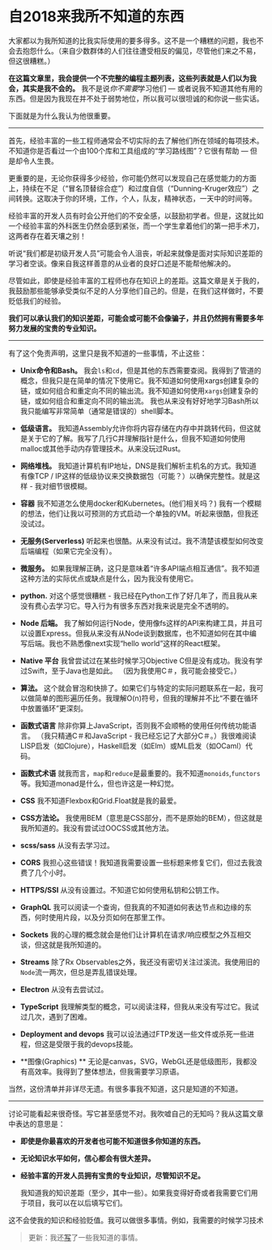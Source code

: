# 自2018来我所不知道的东西

大家都以为我所知道的比我实际使用的要多得多。这不是一个糟糕的问题，我也不会去抱怨什么。（来自少数群体的人们往往遭受相反的偏见，尽管他们来之不易，但这很糟糕。）

**在这篇文章里，我会提供一个不完整的编程主题列表，这些列表就是人们以为我会，其实是我不会的。** 我不是说*你不需要*学习他们 — 或者说我不知道其他有用的东西。但是因为我现在并不处于弱势地位，所以我可以很坦诚的和你说一些实话。

下面就是为什么我认为他很重要。

------

首先，经验丰富的一些工程师通常会不切实际的去了解他们所在领域的每项技术。不知道你是否看过一个由100个库和工具组成的“学习路线图”？它很有帮助 — 但是却令人生畏。

更重要的是，无论你获得多少经验，你可能仍然可以发现自己在感觉能力的方面上，持续在不足（“冒名顶替综合症”）和过度自信（“Dunning-Kruger效应”）之间转换。这取决于你的环境，工作，个人，队友，精神状态，一天中的时间等。

经验丰富的开发人员有时会公开他们的不安全感，以鼓励初学者。但是，这就比如一个经验丰富的外科医生仍然会感到紧张，而一个学生拿着他们的第一把手术刀，这两者存在着天壤之别！

听说“我们都是初级开发人员”可能会令人沮丧，听起来就像是面对实际知识差距的学习者空谈。像来自我这样善意的从业者的良好口述是不能帮他解决的。

尽管如此，即使是经验丰富的工程师也存在知识上的差距。这篇文章是关于我的，我鼓励那些能够承受类似不足的人分享他们自己的。但是，在我们这样做时，不要贬低我们的经验。

**我们可以承认我们的知识差距，可能会或可能不会像骗子，并且仍然拥有需要多年努力发展的宝贵的专业知识。**

------

有了这个免责声明，这里只是我不知道的一些事情，不止这些：

- **Unix命令和Bash。** 我会`ls`和`cd`，但是其他的东西需要查阅。我得到了管道的概念，但我只是在简单的情况下使用它。我不知道如何使用xargs创建复杂的链，或如何组合和重定向不同的输出流。我不知道如何使用`xargs`创建复杂的链，或如何组合和重定向不同的输出流。 我也从来没有好好地学习Bash所以我只能编写非常简单（通常是错误的）shell脚本。
- **低级语言。** 我知道Assembly允许你将内容存储在内存中并跳转代码，但这就是关于它的了解。我写了几行C并理解指针是什么，但我不知道如何使用malloc或其他手动内存管理技术。从来没玩过Rust。
- **网络堆栈。** 我知道计算机有IP地址，DNS是我们解析主机名的方式。我知道有像TCP / IP这样的低级协议来交换数据包（可能？）以确保完整性。就是这样 - 我对细节很模糊。
- **容器** 我不知道怎么使用docker和Kubernetes。(他们相关吗？)  我有一个模糊的想法，他们让我以可预测的方式启动一个单独的VM。听起来很酷，但我还没试过。

- **无服务(Serverless)** 听起来也很酷。从来没有试过。我不清楚该模型如何改变后端编程（如果它完全没有）。
- **微服务。** 如果我理解正确，这只是意味着“许多API端点相互通信”。我不知道这种方法的实际优点或缺点是什么，因为我没有使用它。
- **python.** 对这个感觉很糟糕 - 我已经在Python工作了好几年了，而且我从来没有费心去学习它。导入行为有很多东西对我来说是完全不透明的。
- **Node 后端。** 我了解如何运行Node，使用像fs这样的API来构建工具，并且可以设置Express。但我从来没有从Node谈到数据库，也不知道如何在其中编写后端。我也不熟悉像next实现“hello world”这样的React框架。
- **Native 平台** 我曾尝试过在某些时候学习Objective C但是没有成功。我没有学过Swift，至于Java也是如此。 （因为我使用C＃，我可能会接受它。）
- **算法。** 这个就会冒泡和快排了。如果它们与特定的实际问题联系在一起，我可以做简单的图形遍历任务。我理解O(n)符号，但我的理解并不比“不要在循环中放置循环”更深刻。
- **函数式语言** 除非你算上JavaScript，否则我不会顺畅的使用任何传统功能语言。 （我只精通C＃和JavaScript - 我已经忘记了大部分C＃。）我很难阅读LISP启发（如Clojure），Haskell启发（如Elm）或ML启发（如OCaml）代码。
- **函数式术语** 就我而言，`map`和`reduce`是最重要的。我不知道`monoids`,`functors`等。我知道monad是什么，但也许这是一种幻觉。
- **CSS** 我不知道Flexbox和Grid.Float就是我的最爱。
- **CSS方法论。** 我使用BEM（意思是CSS部分，而不是原始的BEM），但这就是我所知道的。我没有尝试过OOCSS或其他方法。
- **scss/sass** 从没有去学习过。
- **CORS** 我担心这些错误！我知道我需要设置一些标题来修复它们，但过去我浪费了几个小时。
- **HTTPS/SSl** 从没有设置过。不知道它如何使用私钥和公钥工作。
- **GraphQL** 我可以阅读一个查询，但我真的不知道如何表达节点和边缘的东西，何时使用片段，以及分页如何在那里工作。
- **Sockets** 我的心理的概念就会是他们让计算机在请求/响应模型之外互相交谈，但这就是我所知道的。
- **Streams** 除了Rx Observables之外，我还没有密切关注过溪流。我使用旧的`Node`流一两次，但总是弄乱错误处理。
- **Electron** 从没有去尝试过。
- **TypeScript** 我理解类型的概念，可以阅读注释，但我从来没有写过它。我试过几次，遇到了困难。
- **Deployment and devops** 我可以设法通过FTP发送一些文件或杀死一些进程，但这是受限于我的devops技能。
- **图像(Graphics) ** 无论是canvas，SVG，WebGL还是低级图形，我都没有高效率。我得到了整体想法，但我需要学习原语。

当然，这份清单并非详尽无遗。有很多事我不知道，这只是知道的不知道。

------

讨论可能看起来很奇怪。写它甚至感觉不对。我吹嘘自己的无知吗？我从这篇文章中表达的意思是：

- **即使是你最喜欢的开发者也可能不知道很多你知道的东西。**

- **无论知识水平如何，信心都会有很大差异。**

- **经验丰富的开发人员拥有宝贵的专业知识，尽管知识不足。**

  我知道我的知识差距（至少，其中一些）。如果我变得好奇或者我需要它们用于项目，我可以在以后填写它们。

这不会使我的知识和经验贬值。我可以做很多事情。例如，我需要的时候学习技术

> 更新：我还[写](https://github.com/xiaohesong/TIL/blob/master/front-end/react/overreact/ui-element-problem-and-build-yourself.md)了一些我知道的事情。

